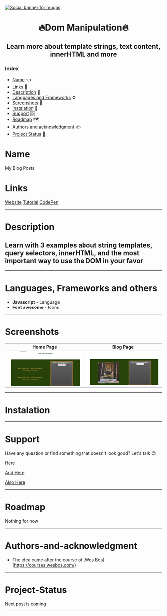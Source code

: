 [![Social banner for mugas](./DOM/assets/blog_posts_banner.png)](http://gscreations.io/)

<h1 align="center"> 🔥Dom Manipulation🔥</h1>

<h2 align="center"> Learn more about template strings, text content, innerHTML and more</h2>

### Index

- [Name](#Name) 👈
- [Links](#Links) 🔗
- [Description](#Description) 📖
- [Languages and Frameworks](####Languages-and-Frameworks) ⚙️
- [Screenshots](#Screenshots) 📱
- [Instalation](#Instalation) 🧩
- [Support](#Support) 🆘
- [Roadmap](#Roadmap) 🗺️
- [Authors and acknowledgment](####Authors-and-acknowledgment) ✍️
- [Project Status](#Project-Status) 📜

# Name

My Blog Posts

# Links

[Website](https://gscreationsdom.netlify.app/)
[Tutorial](https://www.gscreations.io/coding/dom-manipulation)
[CodePen](https://codepen.io/mugas/pen/QWGJrRa)

---

# Description

Learn with 3 examples about string templates, query selectors, innerHTML, and the most important way to use the DOM in your favor
---

---

# Languages, Frameworks and others

- **Javascript** - Language
- **Font awesome** - Icons

---

# Screenshots

|          Home Page           |           Blog Page           |
| :--------------------------: | :---------------------------: |
| ![](./assets/screenshot.png) | ![](./assets/screenshot1.png) |

---

# Instalation

---

# Support

Have any question or find something that doesn't look good? Let's talk 😊

[Here](https://github.com/mugas)

[And Here](https://www.gscreations.io/contact)

[Also Here](https://twitter.com/mugas11)

---

# Roadmap

Nothing for now

---

# Authors-and-acknowledgment

- The idea came after the course of [Wes Bos] (<https://courses.wesbos.com/>)

---

# Project-Status

Next post is coming

---
